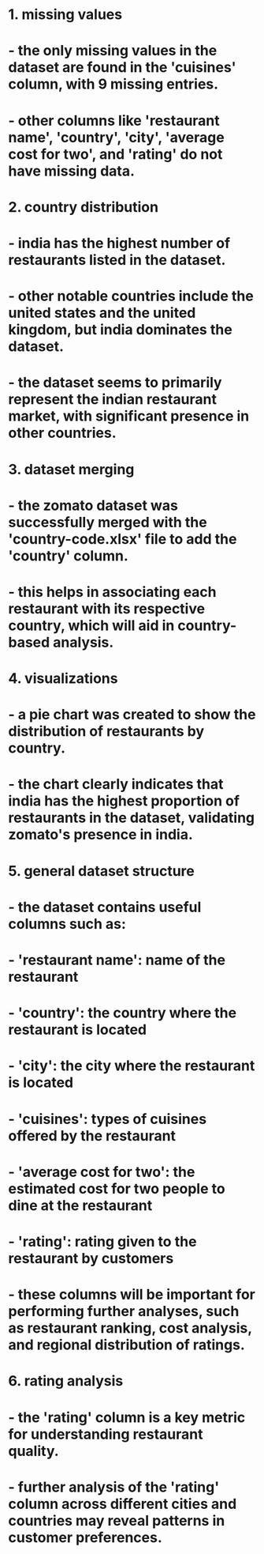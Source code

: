 # **1. missing values**
# - the only missing values in the dataset are found in the 'cuisines' column, with 9 missing entries.
# - other columns like 'restaurant name', 'country', 'city', 'average cost for two', and 'rating' do not have missing data.

# **2. country distribution**
# - india has the highest number of restaurants listed in the dataset.
# - other notable countries include the united states and the united kingdom, but india dominates the dataset.
# - the dataset seems to primarily represent the indian restaurant market, with significant presence in other countries.

# **3. dataset merging**
# - the zomato dataset was successfully merged with the 'country-code.xlsx' file to add the 'country' column.
# - this helps in associating each restaurant with its respective country, which will aid in country-based analysis.

# **4. visualizations**
# - a pie chart was created to show the distribution of restaurants by country.
# - the chart clearly indicates that india has the highest proportion of restaurants in the dataset, validating zomato's presence in india.

# **5. general dataset structure**
# - the dataset contains useful columns such as:
#     - 'restaurant name': name of the restaurant
#     - 'country': the country where the restaurant is located
#     - 'city': the city where the restaurant is located
#     - 'cuisines': types of cuisines offered by the restaurant
#     - 'average cost for two': the estimated cost for two people to dine at the restaurant
#     - 'rating': rating given to the restaurant by customers
# - these columns will be important for performing further analyses, such as restaurant ranking, cost analysis, and regional distribution of ratings.

# **6. rating analysis**
# - the 'rating' column is a key metric for understanding restaurant quality.
# - further analysis of the 'rating' column across different cities and countries may reveal patterns in customer preferences.
